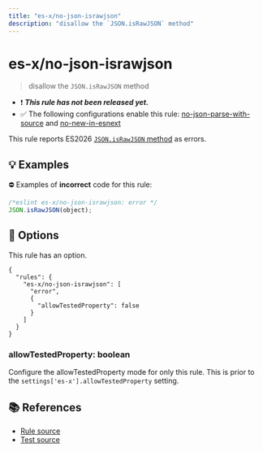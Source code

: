 ```yaml
---
title: "es-x/no-json-israwjson"
description: "disallow the `JSON.isRawJSON` method"
---
```


# es-x/no-json-israwjson
> disallow the `JSON.isRawJSON` method

- ❗ <badge text="This rule has not been released yet." vertical="middle" type="error"> ***This rule has not been released yet.*** </badge>
- ✅ The following configurations enable this rule: [no-json-parse-with-source] and [no-new-in-esnext]

This rule reports ES2026 [`JSON.isRawJSON` method](https://github.com/tc39/proposal-json-parse-with-source) as errors.

## 💡 Examples

⛔ Examples of **incorrect** code for this rule:

<eslint-playground type="bad">

```js
/*eslint es-x/no-json-israwjson: error */
JSON.isRawJSON(object);
```

</eslint-playground>

## 🔧 Options

This rule has an option.

```jsonc
{
  "rules": {
    "es-x/no-json-israwjson": [
      "error",
      {
        "allowTestedProperty": false
      }
    ]
  }
}
```

### allowTestedProperty: boolean

Configure the allowTestedProperty mode for only this rule.
This is prior to the `settings['es-x'].allowTestedProperty` setting.

## 📚 References

- [Rule source](https://github.com/eslint-community/eslint-plugin-es-x/blob/master/lib/rules/no-json-israwjson.js)
- [Test source](https://github.com/eslint-community/eslint-plugin-es-x/blob/master/tests/lib/rules/no-json-israwjson.js)

[no-json-parse-with-source]: ../configs/index.md#no-json-parse-with-source
[no-new-in-esnext]: ../configs/index.md#no-new-in-esnext
